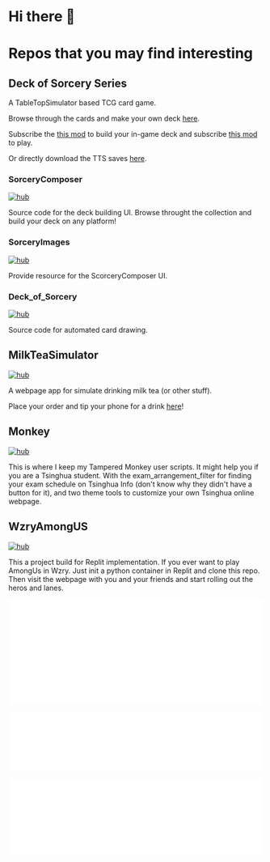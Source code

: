 # Hi there 👋

# Repos that you may find interesting

## Deck of Sorcery Series

A TableTopSimulator based TCG card game.

Browse through the cards and make your own deck [here](https://yifeeeeei.github.io/SorceryComposer/).

Subscribe the [this mod](https://steamcommunity.com/sharedfiles/filedetails/?id=3093581820) to build your in-game deck and subscribe [this mod](https://steamcommunity.com/sharedfiles/filedetails/?id=3155709993) to play.

Or directly download the TTS saves [here](https://drive.google.com/drive/folders/1C4G1VXejHsKWljR7k0Te-FQ1DuZdBUEL?usp=drive_link).

### SorceryComposer

[![hub](https://img.shields.io/badge/GitHub-100000?style=for-the-badge&logo=github&logoColor=white)](https://github.com/Yifeeeeei/SorceryComposer)

Source code for the deck building UI. Browse throught the collection and build your deck on any platform!

### SorceryImages

[![hub](https://img.shields.io/badge/GitHub-100000?style=for-the-badge&logo=github&logoColor=white)](https://github.com/Yifeeeeei/SorceryImages)

Provide resource for the ScorceryComposer UI.

### Deck_of_Sorcery

[![hub](https://img.shields.io/badge/GitHub-100000?style=for-the-badge&logo=github&logoColor=white)](https://github.com/Yifeeeeei/Deck_of_Sorcery)

Source code for automated card drawing.

## MilkTeaSimulator
[![hub](https://img.shields.io/badge/GitHub-100000?style=for-the-badge&logo=github&logoColor=white)](https://github.com/Yifeeeeei/MilkTeaSimulator)

A webpage app for simulate drinking milk tea (or other stuff).

Place your order and tip your phone for a drink [here](https://yifeeeeei.github.io/MilkTeaSimulator/)!

## Monkey

[![hub](https://img.shields.io/badge/GitHub-100000?style=for-the-badge&logo=github&logoColor=white)](https://github.com/Yifeeeeei/Monkey)

This is where I keep my Tampered Monkey user scripts. It might help you if you are a Tsinghua student. With the exam_arrangement_filter for finding your exam schedule on Tsinghua Info (don't know why they didn't have a button for it), and two theme tools to customize your own Tsinghua online webpage.

## WzryAmongUS

[![hub](https://img.shields.io/badge/GitHub-100000?style=for-the-badge&logo=github&logoColor=white)](https://github.com/Yifeeeeei/WzryAmongUS)

This a project build for Replit implementation. If you ever want to play AmongUs in Wzry. Just init a python container in Replit and clone this repo. Then visit the webpage with you and your friends and start rolling out the heros and lanes.


![Metrics](/metrics.plugin.isocalendar.svg)

![Metrics](/metrics.plugin.languages.svg)

![Metrics](/metrics.plugin.repositories.svg)

